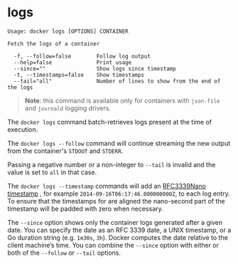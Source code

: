 <!--[metadata]>
+++
title = "logs"
description = "The logs command description and usage"
keywords = ["logs, retrieve, docker"]
[menu.engine]
parent = "smn_engine_cli"
+++
<![end-metadata]-->

# logs

    Usage: docker logs [OPTIONS] CONTAINER

    Fetch the logs of a container

      -f, --follow=false        Follow log output
      --help=false              Print usage
      --since=""                Show logs since timestamp
      -t, --timestamps=false    Show timestamps
      --tail="all"              Number of lines to show from the end of the logs

> **Note**: this command is available only for containers with `json-file` and
> `journald` logging drivers.

The `docker logs` command batch-retrieves logs present at the time of execution.

The `docker logs --follow` command will continue streaming the new output from
the container's `STDOUT` and `STDERR`.

Passing a negative number or a non-integer to `--tail` is invalid and the
value is set to `all` in that case.

The `docker logs --timestamp` commands will add an [RFC3339Nano timestamp](https://golang.org/pkg/time/#pkg-constants)
, for example `2014-09-16T06:17:46.000000000Z`, to each
log entry. To ensure that the timestamps for are aligned the
nano-second part of the timestamp will be padded with zero when necessary.

The `--since` option shows only the container logs generated after
a given date. You can specify the date as an RFC 3339 date, a UNIX
timestamp, or a Go duration string (e.g. `1m30s`, `3h`). Docker computes
the date relative to the client machine’s time. You can combine
the `--since` option with either or both of the `--follow` or `--tail` options.
